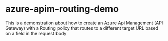 # azure-apim-routing-demo
This is a demonstration about how to create an Azure Api Management (API Gateway) with a Routing policy that routes to a different target URL based on a field in the request body
